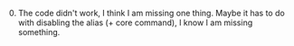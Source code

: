 0. The code didn't work, I think I am missing one thing. Maybe it has to do with disabling the alias (+ core command), I know I am missing something.<br> 
